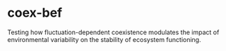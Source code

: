 # coex-bef
Testing how fluctuation-dependent coexistence modulates the impact of environmental variability on the stability of ecosystem functioning.
